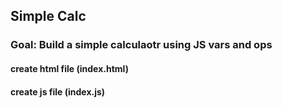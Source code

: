 ## Simple Calc

### Goal: Build a simple calculaotr using JS vars and ops

#### create html file (index.html)

#### create js file (index.js)
